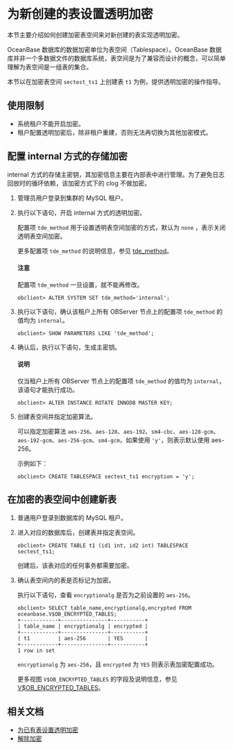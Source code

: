 # 为新创建的表设置透明加密

本节主要介绍如何创建加密表空间来对新创建的表实现透明加密。

OceanBase 数据库的数据加密单位为表空间（Tablespace）。OceanBase 数据库并非一个多数据文件的数据库系统，表空间是为了兼容而设计的概念，可以简单理解为表空间是一组表的集合。

本节以在加密表空间 `sectest_ts1` 上创建表 `t1` 为例，提供透明加密的操作指导。

## 使用限制

* 系统租户不能开启加密。
* 租户配置透明加密后，除非租户重建，否则无法再切换为其他加密模式。

## 配置 internal 方式的存储加密

internal 方式的存储主密钥，其加密信息主要在内部表中进行管理。为了避免日志回放时的循环依赖，该加密方式下的 clog 不做加密。

1. 管理员用户登录到集群的 MySQL 租户。

2. 执行以下语句，开启 internal 方式的透明加密。

   配置项 `tde_method` 用于设置透明表空间加密的方式，默认为 `none` ，表示关闭透明表空间加密。

   更多配置项 `tde_method` 的说明信息，参见 [tde_method](../../../../700.reference/800.configuration-items-and-system-variables/100.system-configuration-items/400.tenant-level-configuration-items/3400.tde_method.md)。

      <main id="notice" type='notice'>
       <h4>注意</h4>
       <p>配置项 <code>tde_method</code> 一旦设置，就不能再修改。</p>
      </main>

      ```shell
      obclient> ALTER SYSTEM SET tde_method='internal';
      ```

3. 执行以下语句，确认该租户上所有 OBServer 节点上的配置项 `tde_method` 的值均为 `internal`。

   ```shell
   obclient> SHOW PARAMETERS LIKE 'tde_method';
   ```

4. 确认后，执行以下语句，生成主密钥。

      <main id="notice" type='explain'>
       <h4>说明</h4>
       <p>仅当租户上所有 OBServer 节点上的配置项 <code>tde_method</code> 的值均为 <code>internal</code>，该语句才能执行成功。</p>
      </main>

      ```shell
      obclient> ALTER INSTANCE ROTATE INNODB MASTER KEY;
      ```

5. 创建表空间并指定加密算法。

   可以指定加密算法 `aes-256`、`aes-128`、`aes-192`、`sm4-cbc`、`aes-128-gcm`、`aes-192-gcm`、`aes-256-gcm`、`sm4-gcm`，如果使用 `'y'`，则表示默认使用 aes-256。

   示例如下：

   ```shell
   obclient> CREATE TABLESPACE sectest_ts1 encryption = 'y'; 
   ```

## 在加密的表空间中创建新表

1. 普通用户登录到数据库的 MySQL 租户。

2. 进入对应的数据库后，创建表并指定表空间。

   ```shell
   obclient> CREATE TABLE t1 (id1 int, id2 int) TABLESPACE sectest_ts1;
   ```

   创建后，该表对应的任何事务都需要加密。

3. 确认表空间内的表是否标记为加密。

   执行以下语句，查看 `encryptionalg` 是否为之前设置的 `aes-256`。

   ```shell
   obclient> SELECT table_name,encryptionalg,encrypted FROM oceanbase.V$OB_ENCRYPTED_TABLES;
   +------------+---------------+-----------+
   | table_name | encryptionalg | encrypted |
   +------------+---------------+-----------+
   | t1         | aes-256       | YES       |
   +------------+---------------+-----------+
   1 row in set
   ```

   `encryptionalg` 为 `aes-256`，且 `encrypted` 为 `YES` 则表示表加密配置成功。

   更多视图 `V$OB_ENCRYPTED_TABLES` 的字段及说明信息，参见 [V$OB_ENCRYPTED_TABLES](../../../../700.reference/700.system-views/400.system-view-of-mysql-mode/300.performance-view-of-mysql-mode/9100.v-encrypted_tables-of-mysql-mode.md)。

## 相关文档

* [为已有表设置透明加密](../200.data-storage-encryption-of-mysql-mode/200.set-storage-encryption-for-existing-tables-of-mysql-mode.md)
* [解除加密](../200.data-storage-encryption-of-mysql-mode/300.unencrypt-of-mysql-mode.md)
